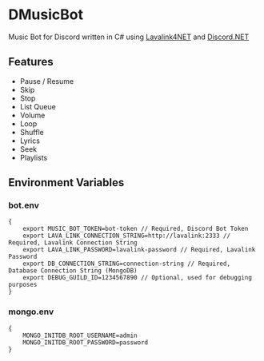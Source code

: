 # DMusicBot

Music Bot for Discord written in C# using [Lavalink4NET](https://github.com/angelobreuer/Lavalink4NET) and [Discord.NET](https://github.com/discord-net/Discord.Net)


## Features
- Pause / Resume
- Skip
- Stop
- List Queue
- Volume
- Loop
- Shuffle
- Lyrics
- Seek
- Playlists

## Environment Variables
### bot.env
```
{
    export MUSIC_BOT_TOKEN=bot-token // Required, Discord Bot Token
    export LAVA_LINK_CONNECTION_STRING=http://lavalink:2333 // Required, Lavalink Connection String
    export LAVA_LINK_PASSWORD=lavalink-password // Required, Lavalink Password
    export DB_CONNECTION_STRING=connection-string // Required, Database Connection String (MongoDB)
    export DEBUG_GUILD_ID=1234567890 // Optional, used for debugging purposes
}
```

### mongo.env
```
{
    MONGO_INITDB_ROOT_USERNAME=admin
    MONGO_INITDB_ROOT_PASSWORD=password
}
```